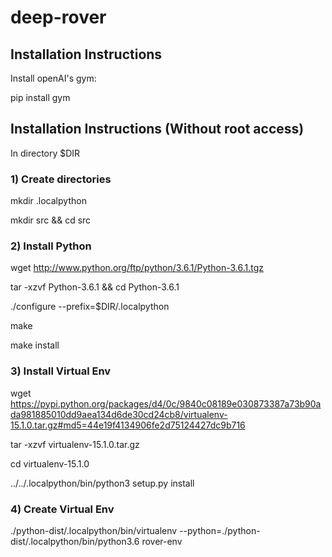 # deep-rover

## Installation Instructions
Install openAI's gym:

pip install gym

## Installation Instructions (Without root access)

In directory $DIR 

### 1) Create directories
mkdir .localpython

mkdir src && cd src

### 2) Install Python
wget http://www.python.org/ftp/python/3.6.1/Python-3.6.1.tgz

tar -xzvf Python-3.6.1 && cd Python-3.6.1

./configure --prefix=$DIR/.localpython

make

make install

### 3) Install Virtual Env
wget https://pypi.python.org/packages/d4/0c/9840c08189e030873387a73b90ada981885010dd9aea134d6de30cd24cb8/virtualenv-15.1.0.tar.gz#md5=44e19f4134906fe2d75124427dc9b716

tar -xzvf virtualenv-15.1.0.tar.gz

cd virtualenv-15.1.0

../../.localpython/bin/python3 setup.py install

### 4) Create Virtual Env
./python-dist/.localpython/bin/virtualenv --python=./python-dist/.localpython/bin/python3.6 rover-env
